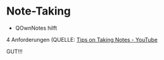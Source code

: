 Note-Taking
===========

- QOwnNotes hilft

4 Anforderungen (QUELLE: [Tips on Taking Notes - YouTube](https://www.youtube.com/watch?v=_MyaR0HDjFA)

GUT!!!
